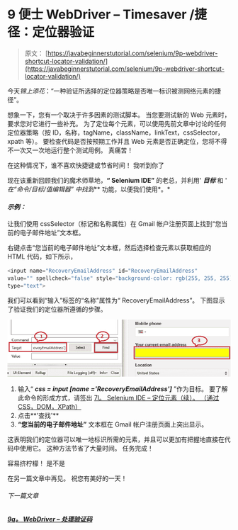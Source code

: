 # 9 便士 WebDriver – Timesaver /捷径：定位器验证

> 原文： [https://javabeginnerstutorial.com/selenium/9p-webdriver-shortcut-locator-validation/](https://javabeginnerstutorial.com/selenium/9p-webdriver-shortcut-locator-validation/)

今天*锦上添花*：“一种验证所选择的定位器策略是否唯一标识被测网络元素的捷径”。

想象一下，您有一个取决于许多因素的测试脚本。 当您要测试新的 Web 元素时，要求您对它进行一些补充。 为了定位每个元素，可以使用先前文章中讨论的任何定位器策略（按 ID，名称，tagName，className，linkText，cssSelector，xpath 等）。 要检查代码是否按预期工作并且 Web 元素是否正确定位，您将不得不一次又一次地运行整个测试用例。 真痛苦！

在这种情况下，谁不喜欢快捷键或节省时间！ 我听到你了

现在该重新回顾我们的魔术师草地，**“ Selenium IDE”** 的老总，并利用' ***目标*** 和 ' ***在*“命令/目标/值编辑器”* 中找到*** 功能，以便我们使用*。*

#### *示例：*

让我们使用 cssSelector（标记和名称属性）在 Gmail 帐户注册页面上找到“您当前的电子邮件地址”文本框。

右键点击“您当前的电子邮件地址”文本框，然后选择检查元素以获取相应的 HTML 代码，如下所示，

```java
<input name="RecoveryEmailAddress" id="RecoveryEmailAddress" 
value="" spellcheck="false" style="background-color: rgb(255, 255, 255);" 
type="text">
```

我们可以看到“输入”标签的“名称”属性为“ RecoveryEmailAddress”。 下图显示了验证我们的定位器所遵循的步骤。

![Shortcut](img/87d67dcea7c38175d9c6e55c5ca89c74.png)

1.  输入“ ***css = input [name ='RecoveryEmailAddress']*** ”作为目标。 要了解此命令的形成方式，请签出 [7l。 Selenium IDE – 定位元素（续）。 （通过 CSS，DOM，XPath）](https://javabeginnerstutorial.com/selenium/7l-ide-locating-elements-contd/)
2.  点击**'查找'**
3.  **“您当前的电子邮件地址”** 文本框在 Gmail 帐户注册页面上突出显示。

这表明我们的定位器可以唯一地标识所需的元素，并且可以更加有把握地直接在代码中使用它。 这种方法节省了大量时间。 任务完成！

容易挤柠檬！ 是不是

在另一篇文章中再见。 祝您有美好的一天！

###### 下一篇文章

##### [9q。 WebDriver – 处理验证码](https://javabeginnerstutorial.com/selenium/9q-webdriver-handling-captcha/ "9q. WebDriver – Handling a CAPTCHA")
